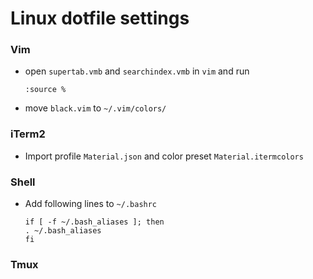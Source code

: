 # Linux dotfile settings

### Vim
- open ```supertab.vmb``` and ```searchindex.vmb``` in ```vim``` and run 

    ```
    :source %
    ```

- move ```black.vim``` to ```~/.vim/colors/```


### iTerm2
- Import profile ```Material.json``` and color preset ```Material.itermcolors```


### Shell
- Add following lines to ```~/.bashrc``` 

    ```
    if [ -f ~/.bash_aliases ]; then
    . ~/.bash_aliases
    fi
    ```


### Tmux


